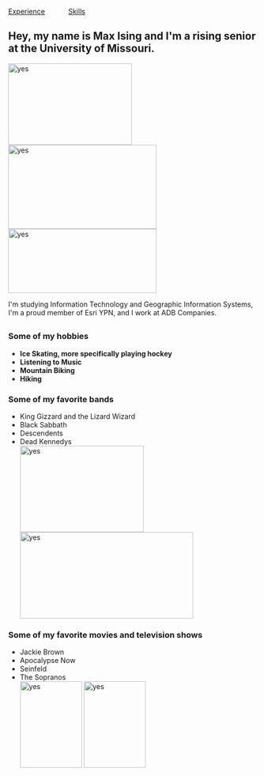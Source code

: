<!DOCTYPE html>
<html>
  <p><a href="./Experience.md">Experience</a> &nbsp; &nbsp; &nbsp; &nbsp; &nbsp; &nbsp;<a href="./Skills.md">Skills</a></p>
<head>
<h2>Hey, my name is Max Ising and I'm a rising senior at the University of Missouri.</h2>
</head>
<body>
<p float="left">
<img src="https://brand.missouri.edu/wp-content/uploads/2024/11/PrimarySigs-2-1.jpg" alt="yes" width="250" height="165" />
<img src="https://www.esri.com/is/image/esri/mts-ypn-swag?qlt=82&ts=1746653656976&fmt=png-alpha&dpr=off" alt="yes" width="300" height="170" />
<img src="https://content.energage.com/company-images/SE81436/SE81436_logo_orig.png" alt="yes" width="300" height="130" />
<p>I'm studying Information Technology and Geographic Information Systems, I'm a proud member of Esri YPN, and I work at ADB Companies.</p>
</p>
<h2></h2>
<h3>Some of my hobbies</h3>
<ul>
  <li><b>Ice Skating, more specifically playing hockey</b></li>
  <li><b>Listening to Music</b></li>
  <li><b>Mountain Biking</b></li>
  <li><b>Hiking</b></li>
</ul>
<h3>Some of my favorite bands</h3>
<ul>
  <li>King Gizzard and the Lizard Wizard</li>
  <li>Black Sabbath</li>
  <li>Descendents</li>
  <li>Dead Kennedys</li>
  <img src="https://spotlight.vegas/wp-content/uploads/King_Gizzard_Logo.png" alt="yes" width="250" height="175"> <img src="https://1000logos.net/wp-content/uploads/2023/05/Dead-Kennedys-Logo.png" alt="yes" width="350" height="175">
</ul>
<h3>Some of my favorite movies and television shows</h3>
<ul>
  <li>Jackie Brown</li>
  <li>Apocalypse Now</li>
  <li>Seinfeld</li>
  <li>The Sopranos</li>
    <img src="https://resizing.flixster.com/-XZAfHZM39UwaGJIFWKAE8fS0ak=/v3/t/assets/p20356_p_v10_ad.jpg" alt="yes" width="125" height="175"> <img src="https://encrypted-tbn3.gstatic.com/images?q=tbn:ANd9GcShuy-DgE0rAEZNDSE0Dnt3Ohv7oYFdwn0QBFqQcO3PGOFpzBQTW2Rqg3WamPmFadSWImnL" alt="yes" width="125" height="175">
</ul> 
</body>
</html>
